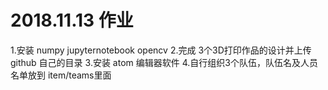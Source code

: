 # 2018.11.13 作业
1.安装 numpy jupyternotebook opencv
2.完成 3个3D打印作品的设计并上传github 自己的目录
3.安装 atom 编辑器软件
4.自行组织3个队伍，队伍名及人员名单放到 item/teams里面
